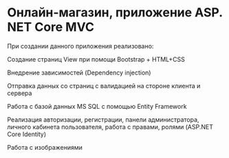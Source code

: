 # Онлайн-магазин, приложение ASP. NET Core MVC

При создании данного приложения реализовано:

Создание страниц View при помощи Bootstrap + HTML+CSS

Внедрение зависимостей (Dependency injection)

Отправка данных со страниц с валидацией на стороне клиента и сервера

Работа с базой данных MS SQL с помощью Entity Framework

Реализация авторизации, регистрации, панели администратора, личного кабинета пользователя, работа с правами, ролями (ASP.NET Core Identity)

Работа с изображениями
